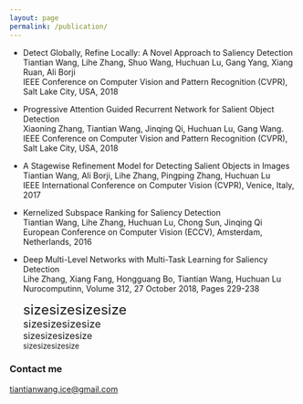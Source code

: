 ```yaml
---
layout: page
permalink: /publication/
---
```


- Detect Globally, Refine Locally: A Novel Approach to Saliency Detection  
  Tiantian Wang, Lihe Zhang, Shuo Wang, Huchuan Lu, Gang Yang, Xiang Ruan, Ali Borji  
  IEEE Conference on Computer Vision and Pattern Recognition (CVPR), Salt Lake City, USA, 2018 
- Progressive Attention Guided Recurrent Network for Salient Object Detection   
  Xiaoning Zhang, Tiantian Wang, Jinqing Qi, Huchuan Lu, Gang Wang.    
  IEEE Conference on Computer Vision and Pattern Recognition (CVPR), Salt Lake City, USA, 2018 
- A Stagewise Refinement Model for Detecting Salient Objects in Images   
  Tiantian Wang, Ali Borji, Lihe Zhang, Pingping Zhang, Huchuan Lu     
  IEEE International Conference on Computer Vision (CVPR), Venice, Italy, 2017
- Kernelized Subspace Ranking for Saliency Detection  
  Tiantian Wang, Lihe Zhang, Huchuan Lu, Chong Sun, Jinqing Qi  
  European Conference on Computer Vision (ECCV), Amsterdam, Netherlands, 2016
- Deep Multi-Level Networks with Multi-Task Learning for Saliency Detection  
  Lihe Zhang, Xiang Fang, Hongguang Bo, Tiantian Wang, Huchuan Lu  
  Nurocomputinn, Volume 312, 27 October 2018, Pages 229-238
  

  <font size="5">sizesizesizesize</font><br /> 
  <font size="4">sizesizesizesize</font><br /> 
  <font size="3">sizesizesizesize</font><br /> 
  <font size="2">sizesizesizesize</font><br /> 


### Contact me

[tiantianwang.ice@gmail.com](mailto:tiantianwang.ice@gmail.com)
